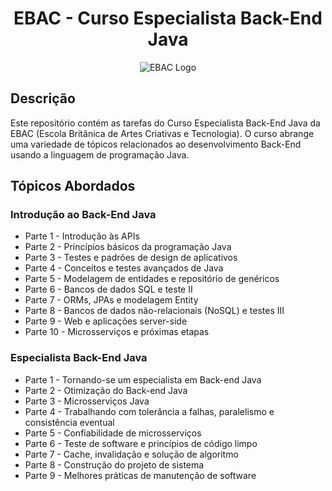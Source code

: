 <div align="center">
 <h1>EBAC - Curso Especialista Back-End Java</h1>
</div>
  
<div align="center">
  <img src="https://github.com/Wesley-Gomes/EBAC-Java/assets/47258234/84a773f7-dd24-4be2-b79a-a8fad2a5cd99" alt="EBAC Logo">
</div>

## Descrição

Este repositório contém as tarefas do Curso Especialista Back-End Java da EBAC (Escola Britânica de Artes Criativas e Tecnologia). O curso abrange uma variedade de tópicos relacionados ao desenvolvimento Back-End usando a linguagem de programação Java.

## Tópicos Abordados

### Introdução ao Back-End Java

- Parte 1 - Introdução às APIs
- Parte 2 - Princípios básicos da programação Java
- Parte 3 - Testes e padrões de design de aplicativos
- Parte 4 - Conceitos e testes avançados de Java
- Parte 5 - Modelagem de entidades e repositório de genéricos
- Parte 6 - Bancos de dados SQL e teste II
- Parte 7 - ORMs, JPAs e modelagem Entity
- Parte 8 - Bancos de dados não-relacionais (NoSQL) e testes III
- Parte 9 - Web e aplicações server-side
- Parte 10 - Microsserviços e próximas etapas

### Especialista Back-End Java

- Parte 1 - Tornando-se um especialista em Back-end Java
- Parte 2 - Otimização do Back-end Java
- Parte 3 - Microsserviços Java
- Parte 4 - Trabalhando com tolerância a falhas, paralelismo e consistência eventual
- Parte 5 - Confiabilidade de microsserviços
- Parte 6 - Teste de software e princípios de código limpo
- Parte 7 - Cache, invalidação e solução de algoritmo
- Parte 8 - Construção do projeto de sistema
- Parte 9 - Melhores práticas de manutenção de software
